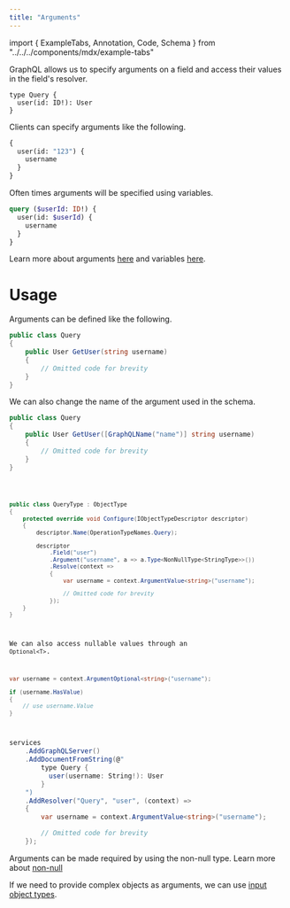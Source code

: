 ```yaml
---
title: "Arguments"
---
```


import { ExampleTabs, Annotation, Code, Schema } from "../../../components/mdx/example-tabs"

GraphQL allows us to specify arguments on a field and access their values in the field's resolver.

```sdl
type Query {
  user(id: ID!): User
}
```

Clients can specify arguments like the following.

```graphql
{
  user(id: "123") {
    username
  }
}
```

Often times arguments will be specified using variables.

```graphql
query ($userId: ID!) {
  user(id: $userId) {
    username
  }
}
```

Learn more about arguments [here](https://graphql.org/learn/schema/#arguments) and variables [here](https://graphql.org/learn/queries/#variables).

# Usage

Arguments can be defined like the following.

<ExampleTabs>
<Annotation>

```csharp
public class Query
{
    public User GetUser(string username)
    {
        // Omitted code for brevity
    }
}
```

We can also change the name of the argument used in the schema.

```csharp
public class Query
{
    public User GetUser([GraphQLName("name")] string username)
    {
        // Omitted code for brevity
    }
}
```

</Annotation>
<Code>

```csharp
public class QueryType : ObjectType
{
    protected override void Configure(IObjectTypeDescriptor descriptor)
    {
        descriptor.Name(OperationTypeNames.Query);

        descriptor
            .Field("user")
            .Argument("username", a => a.Type<NonNullType<StringType>>())
            .Resolve(context =>
            {
                var username = context.ArgumentValue<string>("username");

                // Omitted code for brevity
            });
    }
}
```

We can also access nullable values through an `Optional<T>`.

```csharp
var username = context.ArgumentOptional<string>("username");

if (username.HasValue)
{
    // use username.Value
}
```

</Code>
<Schema>

```csharp
services
    .AddGraphQLServer()
    .AddDocumentFromString(@"
        type Query {
          user(username: String!): User
        }
    ")
    .AddResolver("Query", "user", (context) =>
    {
        var username = context.ArgumentValue<string>("username");

        // Omitted code for brevity
    });
```

</Schema>
</ExampleTabs>

Arguments can be made required by using the non-null type. Learn more about [non-null](/docs/hotchocolate/v12/defining-a-schema/non-null)

If we need to provide complex objects as arguments, we can use [input object types](/docs/hotchocolate/v12/defining-a-schema/input-object-types).
